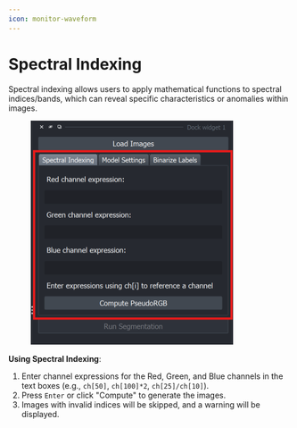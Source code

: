 ```yaml
---
icon: monitor-waveform
---
```


# Spectral Indexing

Spectral indexing allows users to apply mathematical functions to spectral indices/bands, which can reveal specific characteristics or anomalies within images.

<figure><img src="../.gitbook/assets/image (3) (1).png" alt="" width="363"><figcaption></figcaption></figure>

**Using Spectral Indexing**:

1. Enter channel expressions for the Red, Green, and Blue channels in the text boxes (e.g., `ch[50]`, `ch[100]*2`, `ch[25]/ch[10]`).
2. Press `Enter` or click "Compute" to generate the images.
3. Images with invalid indices will be skipped, and a warning will be displayed.

